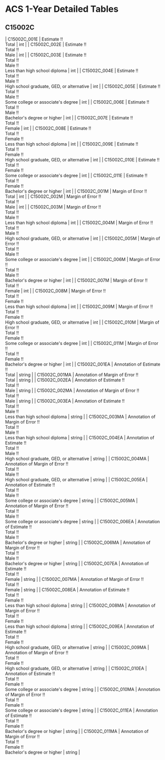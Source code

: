 # ACS 1-Year Detailed Tables

## C15002C

| C15002C_001E | Estimate !!<br>Total | int |
| C15002C_002E | Estimate !!<br>Total !!<br>Male | int |
| C15002C_003E | Estimate !!<br>Total !!<br>Male !!<br>Less than high school diploma | int |
| C15002C_004E | Estimate !!<br>Total !!<br>Male !!<br>High school graduate, GED, or alternative | int |
| C15002C_005E | Estimate !!<br>Total !!<br>Male !!<br>Some college or associate's degree | int |
| C15002C_006E | Estimate !!<br>Total !!<br>Male !!<br>Bachelor's degree or higher | int |
| C15002C_007E | Estimate !!<br>Total !!<br>Female | int |
| C15002C_008E | Estimate !!<br>Total !!<br>Female !!<br>Less than high school diploma | int |
| C15002C_009E | Estimate !!<br>Total !!<br>Female !!<br>High school graduate, GED, or alternative | int |
| C15002C_010E | Estimate !!<br>Total !!<br>Female !!<br>Some college or associate's degree | int |
| C15002C_011E | Estimate !!<br>Total !!<br>Female !!<br>Bachelor's degree or higher | int |
| C15002C_001M | Margin of Error !!<br>Total | int |
| C15002C_002M | Margin of Error !!<br>Total !!<br>Male | int |
| C15002C_003M | Margin of Error !!<br>Total !!<br>Male !!<br>Less than high school diploma | int |
| C15002C_004M | Margin of Error !!<br>Total !!<br>Male !!<br>High school graduate, GED, or alternative | int |
| C15002C_005M | Margin of Error !!<br>Total !!<br>Male !!<br>Some college or associate's degree | int |
| C15002C_006M | Margin of Error !!<br>Total !!<br>Male !!<br>Bachelor's degree or higher | int |
| C15002C_007M | Margin of Error !!<br>Total !!<br>Female | int |
| C15002C_008M | Margin of Error !!<br>Total !!<br>Female !!<br>Less than high school diploma | int |
| C15002C_009M | Margin of Error !!<br>Total !!<br>Female !!<br>High school graduate, GED, or alternative | int |
| C15002C_010M | Margin of Error !!<br>Total !!<br>Female !!<br>Some college or associate's degree | int |
| C15002C_011M | Margin of Error !!<br>Total !!<br>Female !!<br>Bachelor's degree or higher | int |
| C15002C_001EA | Annotation of Estimate !!<br>Total | string |
| C15002C_001MA | Annotation of Margin of Error !!<br>Total | string |
| C15002C_002EA | Annotation of Estimate !!<br>Total !!<br>Male | string |
| C15002C_002MA | Annotation of Margin of Error !!<br>Total !!<br>Male | string |
| C15002C_003EA | Annotation of Estimate !!<br>Total !!<br>Male !!<br>Less than high school diploma | string |
| C15002C_003MA | Annotation of Margin of Error !!<br>Total !!<br>Male !!<br>Less than high school diploma | string |
| C15002C_004EA | Annotation of Estimate !!<br>Total !!<br>Male !!<br>High school graduate, GED, or alternative | string |
| C15002C_004MA | Annotation of Margin of Error !!<br>Total !!<br>Male !!<br>High school graduate, GED, or alternative | string |
| C15002C_005EA | Annotation of Estimate !!<br>Total !!<br>Male !!<br>Some college or associate's degree | string |
| C15002C_005MA | Annotation of Margin of Error !!<br>Total !!<br>Male !!<br>Some college or associate's degree | string |
| C15002C_006EA | Annotation of Estimate !!<br>Total !!<br>Male !!<br>Bachelor's degree or higher | string |
| C15002C_006MA | Annotation of Margin of Error !!<br>Total !!<br>Male !!<br>Bachelor's degree or higher | string |
| C15002C_007EA | Annotation of Estimate !!<br>Total !!<br>Female | string |
| C15002C_007MA | Annotation of Margin of Error !!<br>Total !!<br>Female | string |
| C15002C_008EA | Annotation of Estimate !!<br>Total !!<br>Female !!<br>Less than high school diploma | string |
| C15002C_008MA | Annotation of Margin of Error !!<br>Total !!<br>Female !!<br>Less than high school diploma | string |
| C15002C_009EA | Annotation of Estimate !!<br>Total !!<br>Female !!<br>High school graduate, GED, or alternative | string |
| C15002C_009MA | Annotation of Margin of Error !!<br>Total !!<br>Female !!<br>High school graduate, GED, or alternative | string |
| C15002C_010EA | Annotation of Estimate !!<br>Total !!<br>Female !!<br>Some college or associate's degree | string |
| C15002C_010MA | Annotation of Margin of Error !!<br>Total !!<br>Female !!<br>Some college or associate's degree | string |
| C15002C_011EA | Annotation of Estimate !!<br>Total !!<br>Female !!<br>Bachelor's degree or higher | string |
| C15002C_011MA | Annotation of Margin of Error !!<br>Total !!<br>Female !!<br>Bachelor's degree or higher | string |

